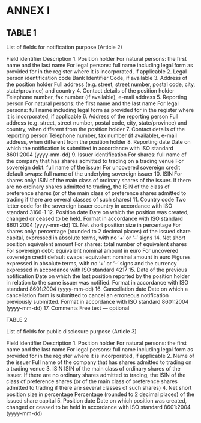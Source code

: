# ANNEX I

## TABLE 1

List of fields for notification purpose (Article 2)

Field identifier Description 1. Position holder For natural persons: the first name and the last name For legal persons: full name including legal form as provided for in the register where it is incorporated, if applicable 2. Legal person identification code Bank Identifier Code, if available 3. Address of the position holder Full address (e.g. street, street number, postal code, city, state/province) and country 4. Contact details of the position holder Telephone number, fax number (if available), e-mail address 5. Reporting person For natural persons: the first name and the last name For legal persons: full name including legal form as provided for in the register where it is incorporated, if applicable 6. Address of the reporting person Full address (e.g. street, street number, postal code, city, state/province) and country, when different from the position holder 7. Contact details of the reporting person Telephone number, fax number (if available), e-mail address, when different from the position holder 8. Reporting date Date on which the notification is submitted in accordance with ISO standard 8601:2004 (yyyy-mm-dd) 9. Issuer identification For shares: full name of the company that has shares admitted to trading on a trading venue For sovereign debt: full name of the issuer For uncovered sovereign credit default swaps: full name of the underlying sovereign issuer 10. ISIN For shares only: ISIN of the main class of ordinary shares of the issuer. If there are no ordinary shares admitted to trading, the ISIN of the class of preference shares (or of the main class of preference shares admitted to trading if there are several classes of such shares) 11. Country code Two letter code for the sovereign issuer country in accordance with ISO standard 3166-1 12. Position date Date on which the position was created, changed or ceased to be held. Format in accordance with ISO standard 8601:2004 (yyyy-mm-dd) 13. Net short position size in percentage For shares only: percentage (rounded to 2 decimal places) of the issued share capital, expressed in absolute terms, with no ‘+’ or ‘–’ signs 14. Net short position equivalent amount For shares: total number of equivalent shares For sovereign debt: equivalent nominal amount in euro For uncovered sovereign credit default swaps: equivalent nominal amount in euro Figures expressed in absolute terms, with no ‘+’ or ‘–’ signs and the currency expressed in accordance with ISO standard 4217 15. Date of the previous notification Date on which the last position reported by the position holder in relation to the same issuer was notified. Format in accordance with ISO standard 8601:2004 (yyyy-mm-dd) 16. Cancellation date Date on which a cancellation form is submitted to cancel an erroneous notification previously submitted. Format in accordance with ISO standard 8601:2004 (yyyy-mm-dd) 17. Comments Free text — optional



TABLE 2

List of fields for public disclosure purpose (Article 3)

Field identifier Description 1. Position holder For natural persons: the first name and the last name For legal persons: full name including legal form as provided for in the register where it is incorporated, if applicable 2. Name of the issuer Full name of the company that has shares admitted to trading on a trading venue 3. ISIN ISIN of the main class of ordinary shares of the issuer. If there are no ordinary shares admitted to trading, the ISIN of the class of preference shares (or of the main class of preference shares admitted to trading if there are several classes of such shares) 4. Net short position size in percentage Percentage (rounded to 2 decimal places) of the issued share capital 5. Position date Date on which position was created, changed or ceased to be held in accordance with ISO standard 8601:2004 (yyyy-mm-dd)

